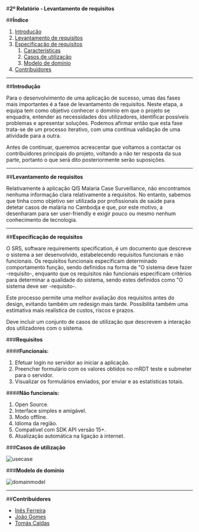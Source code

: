 #**2º Relatório - Levantamento de requisitos**

##**Índice**

1. [Introdução](#intro)
2. [Levantamento de requisitos](#elicitation)
4. [Especificação de requisitos](#specification)
    1. [Características](#features)
    2. [Casos de utilização](#usecases)
    3. [Modelo de domínio](#domainmodel)
4. [Contribuidores](#contributors)


***
##**Introdução** <a name ="intro"></a>

Para o desenvolvimento de uma aplicação de sucesso, umas das fases mais importantes é a fase de levantamento de requisitos. Neste etapa, a equipa tem como objetivo conhecer o domínio em que o projeto se enquadra, entender as necessidades dos utilizadores, identificar possíveis problemas e apresentar soluções. Podemos afirmar então que esta fase trata-se de um processo iterativo, com uma contínua validação de uma atividade para a outra. 

Antes de continuar, queremos acrescentar que voltamos a contactar os contribuidores principais do projeto, voltando a não ter resposta da sua parte, portanto o que será dito posteriormente serão suposições.


****
##**Levantamento de requisitos** <a name ="elicitation"></a>

Relativamente à aplicação QIS Malaria Case Surveillance, não encontramos nenhuma informação clara relativamente a requisitos. No entanto, sabemos que tinha como objetivo ser utilizada por profissionais de saúde para detetar casos de malária no Cambodja e que, por este motivo, a desenharam para ser user-friendly e exigir pouco ou mesmo nenhum conhecimento de tecnologia.


****
##**Especificação de requisitos** <a name ="specification"></a>

O SRS, software requirements specification, é um documento que descreve o sistema a ser desenvolvido, estabelecendo requisitos funcionais e não funcionais. Os requisitos funcionais especificam determinado comportamento função, sendo definidos na forma de "O sistema deve fazer -requisito-, enquanto que os requisitos não funcionais especificam critérios para determinar a qualidade do sistema, sendo estes definidos como "O sistema deve ser -requisito-. 

Este processo permite uma melhor avaliação dos requisitos antes do design, evitando também um redesign mais tarde. Possibilita também uma estimativa mais realística de custos, riscos e prazos.

Deve incluir um conjunto de casos de utilização que descrevem a interação dos utilizadores com o sistema.



###**Requisitos** <a name="features"></a>

####**Funcionais:**
1. Efetuar login no servidor ao iniciar a aplicação.
2. Preencher formulário com os valores obtidos no mRDT teste e submeter para o servidor.
3. Visualizar os formulários enviados, por enviar e as estatísticas totais.
    
####**Não funcionais:**
1. Open Source.
2. Interface simples e amigável.
3. Modo offline.
4. Idioma da região.
5. Compatível com SDK API versão 15+.
6. Atualização automática na ligação à internet.



###**Casos de utilização** <a name="usecases"></a>

![usecase](https://github.com/tomasvcaldas/FEUP-ESOF-MALARIASURV/blob/master/ESOF-docs/Images/UseCaseDiagram.png?raw=true)




###**Modelo de domínio** <a name="domainmodel"></a>

![domainmodel](https://github.com/tomasvcaldas/FEUP-ESOF-MALARIASURV/blob/master/ESOF-docs/Images/DomainModel.png?raw=true)




****
##**Contribuidores**<a name="contributors"></a>

* [Inês Ferreira](https://github.com/inesferreira7)
* [João Gomes](https://github.com/joaogomes04)
* [Tomás Caldas](https://github.com/tomasvcaldas)
